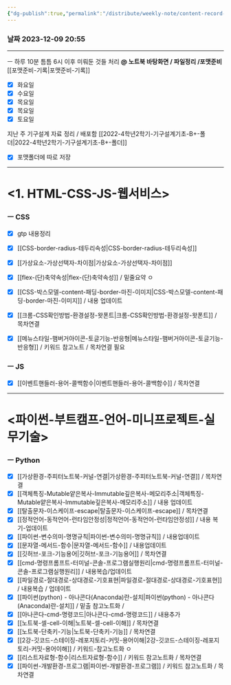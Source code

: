 ```yaml
---
{"dg-publish":true,"permalink":"/distribute/weekly-note/content-record-folder/2023-12-11-w2/","tags":["데일리-주간-기록"],"noteIcon":""}
---
```


### 날짜 2023-12-09 20:55



----
ㅡ
하루 10분 틈틈
6시 이후 미뤄둔 것들 처리
**@ 노트북 바탕화면 / 파일정리 /포맷준비**
	[[포맷준비-기록\|포맷준비-기록]]
- [x] 화요일
- [x] 수요일
- [x] 목요일 
- [x] 목요일
- [x] 토요일
	
지난 주 기구설계 자료 정리 / 배포함
	[[2022-4학년2학기-기구설계기초-B+-폴더\|2022-4학년2학기-기구설계기초-B+-폴더]]
- [x] 포맷폴더에 따로 저장

----
# <1. HTML-CSS-JS-웹서비스>


### ㅡ CSS
	
- [x] gtp 내용정리 
- [x] [[CSS-border-radius-테두리속성\|CSS-border-radius-테두리속성]]
- [x] [[가상요소-가상선택자-차이점\|가상요소-가상선택자-차이점]] 
- [x] [[flex-(단)축약속성\|flex-(단)축약속성]] / 밑줄요약 ㅇ
- [x] [[CSS-박스모델-content-패딩-border-마진-이미지\|CSS-박스모델-content-패딩-border-마진-이미지]] / 내용 업데이트
- [x] [[크롬-CSS확인방법-환경설정-왓폰트\|크롬-CSS확인방법-환경설정-왓폰트]] / 목차연결
- [x] [[메뉴스타일-햄버거아이콘-토글기능-반응형\|메뉴스타일-햄버거아이콘-토글기능-반응형]]  / 키워드 참고노트 / 목차연결 필요


### ㅡ JS
- [x] [[이벤트핸들러-용어-콜백함수\|이벤트핸들러-용어-콜백함수]] / 목차연결


---
# <파이썬-부트캠프-언어-미니프로젝트-실무기술>


### ㅡ Python
- [x] [[가상환경-주피터노트북-커널-연결\|가상환경-주피터노트북-커널-연결]] / 목차연결
- [x] [[객체특징-Mutable얕은복사-Immutable깊은복사-메모리주소\|객체특징-Mutable얕은복사-Immutable깊은복사-메모리주소]] / 내용 업데이트
- [x] [[탈출문자-이스케이프-escape\|탈출문자-이스케이프-escape]] / 목차연결
- [x] [[정적언어-동적언어-런타임안정성\|정적언어-동적언어-런타임안정성]] / 내용 복기-업데이트
- [x] [[파이썬-변수의미-명명규칙\|파이썬-변수의미-명명규칙]] / 내용업데이트
- [x] [[문자열-메서드-함수\|문자열-메서드-함수]] / 내용업데이트
- [x] [[깃허브-포크-기능용어\|깃허브-포크-기능용어]] / 목차연결
- [x] [[cmd-명령프롬프트-터미널-콘솔-프로그램실행원리\|cmd-명령프롬프트-터미널-콘솔-프로그램실행원리]] / 내용복습/업데이트
- [x] [[파일경로-절대경로-상대경로-기호표현\|파일경로-절대경로-상대경로-기호표현]] / 내용복습 / 업데이트
- [x] [[파이썬(python) - 아나콘다(Anaconda)란-설치\|파이썬(python) - 아나콘다(Anaconda)란-설치]] / 밑출 참고노트화 / 
- [x] [[아나콘다-cmd-명령코드\|아나콘다-cmd-명령코드]] / 내용추가
- [x] [[노트북-셀-cell-이해\|노트북-셀-cell-이해]] / 목차연결
- [x] [[노트북-단축키-기능\|노트북-단축키-기능]] / 목차연결
- [x] [[2강-깃코드-스테이징-레포지토리-커밋-용어이해\|2강-깃코드-스테이징-레포지토리-커밋-용어이해]] / 키워드-참고노트화 ㅇ 
- [x] [[리스트자료형-함수\|리스트자료형-함수]] / 키워드 참고노트화 / 목차연결 
- [x] [[파이썬-개발환경-프로그램\|파이썬-개발환경-프로그램]] / 키워드 참고노트화 / 목차연결
